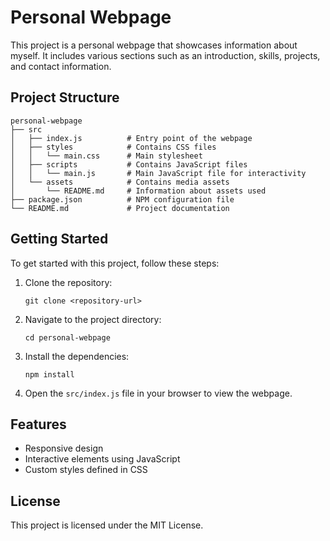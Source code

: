 # Personal Webpage

This project is a personal webpage that showcases information about myself. It includes various sections such as an introduction, skills, projects, and contact information.

## Project Structure

```
personal-webpage
├── src
│   ├── index.js          # Entry point of the webpage
│   ├── styles            # Contains CSS files
│   │   └── main.css      # Main stylesheet
│   ├── scripts           # Contains JavaScript files
│   │   └── main.js       # Main JavaScript file for interactivity
│   └── assets            # Contains media assets
│       └── README.md     # Information about assets used
├── package.json          # NPM configuration file
└── README.md             # Project documentation
```

## Getting Started

To get started with this project, follow these steps:

1. Clone the repository:
   ```
   git clone <repository-url>
   ```

2. Navigate to the project directory:
   ```
   cd personal-webpage
   ```

3. Install the dependencies:
   ```
   npm install
   ```

4. Open the `src/index.js` file in your browser to view the webpage.

## Features

- Responsive design
- Interactive elements using JavaScript
- Custom styles defined in CSS

## License

This project is licensed under the MIT License.